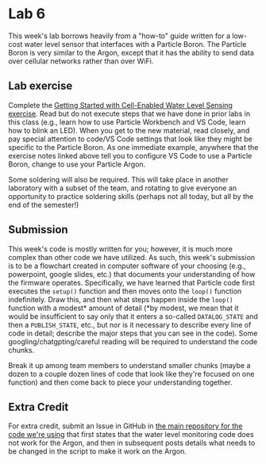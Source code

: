 # Lab 6
This week's lab borrows heavily from a "how-to" guide written for a low-cost water level sensor that interfaces with a Particle Boron. The Particle Boron is very similar to the Argon, except that it has the ability to send data over cellular networks rather than over WiFi.

## Lab exercise
Complete the [Getting Started with Cell-Enabled Water Level Sensing exercise](https://github.com/COAST-Lab/Open-Water-Level/blob/main/Firmware/Getting_Started%20with%20Cell-Enabled%20Water%20Level%20Sensing.md). Read but do not execute steps that we have done in prior labs in this class (e.g., learn how to use Particle Workbench and VS Code, learn how to blink an LED). When you get to the new material, read closely, and pay special attention to code/VS Code settings that look like they might be specific to the Particle Boron. As one immediate example, anywhere that the exercise notes linked above tell you to configure VS Code to use a Particle Boron, change to use your Particle Argon.

Some soldering will also be required. This will take place in another laboratory with a subset of the team, and rotating to give everyone an opportunity to practice soldering skills (perhaps not all today, but all by the end of the semester!)

## Submission
This week's code is mostly written for you; however, it is much more complex than other code we have utilized. As such, this week's submission is to be a flowchart created in computer software of your choosing (e.g., powerpoint, google slides, etc.) that documents your understanding of how the firmware operates. Specifically, we have learned that Particle code first executes the `setup()` function and then moves onto the `loop()` function indefinitely. Draw this, and then what steps happen inside the `loop()` function with a modest* amount of detail (*by modest, we mean that it would be insufficient to say only that it enters a so-called `DATALOG_STATE` and then a `PUBLISH_STATE`, etc., but nor is it necessary to describe every line of code in detail; describe the major steps that you can see in the code). Some googling/chatgpting/careful reading will be required to understand the code chunks. 

Break it up among team members to understand smaller chunks (maybe a dozen to a couple dozen lines of code that look like they're focused on one function) and then come back to piece your understanding together.

## Extra Credit
For extra credit, submit an Issue in GitHub in [the main repository for the code we're using](https://github.com/COAST-Lab/Open-Water-Level/) that first states that the water level monitoring code does not work for the Argon, and then in subsequent posts details what needs to be changed in the script to make it work on the Argon.
